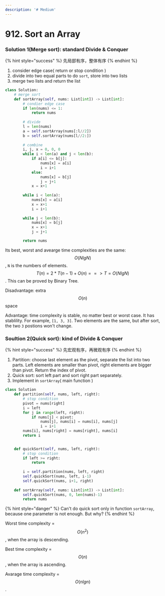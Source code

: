 ```yaml
---
description: '# Medium'
---
```


# 912. Sort an Array

### Solution 1\(Merge sort\): standard Divide & Conquer

{% hint style="success" %}
先局部有序，整体有序
{% endhint %}

1. consider edge case\( return or stop condition \)
2. divide into two equal parts to do `sort`, store into two lists
3. merge two lists and return the list

```python
class Solution:
    # merge sort
    def sortArray(self, nums: List[int]) -> List[int]:
        # condier edge case
        if len(nums) <= 1:
            return nums
        
        # divide
        l = len(nums)
        a = self.sortArray(nums[:l//2])
        b = self.sortArray(nums[l//2:])
        
        # combine
        i, j, x = 0, 0, 0
        while i < len(a) and j < len(b):
            if a[i] <= b[j]:
                nums[x] = a[i]
                i = i+1
            else:
                nums[x] = b[j]
                j = j+1
            x = x+1
        
        while i < len(a):
            nums[x] = a[i]
            x = x+1
            i = i+1
            
        while j < len(b):
            nums[x] = b[j]
            x = x+1
            j = j+1

        return nums
```

Its best, worst and avearge time complexities are the same: $$O(NlgN)$$ , `N` is the numbers of elements. $$T(n) = 2*T(n-1) + O(n)  ==>  T  = O(NlgN)$$ . This can be proved by Binary Tree.

Disadvantage: extra $$O(n)$$ space

Advantage: time complexity is stable, no matter best or worst case. It has stablility. For example, `[1, 3, 3]`. Two elements are the same, but after sort, the two `3` postions won't change.

### Soultion 2\(Quick sort\): kind of Divide & Conquer

{% hint style="success" %}
先宏观有序，再微观有序
{% endhint %}

1. Partition: choose last element as the pivot, separate the list into two parts. Left elements are smaller than pivot, right elements are bigger than pivot. Return the index of pivot.
2. Quick sort: sort left part and sort right part separately.
3. Implement in `sortArray`\( main function \)

```python
class Solution
    def partition(self, nums, left, right):
        # stop condition
        pivot = nums[right]
        i = left
        for j in range(left, right):
            if nums[j] < pivot:
                nums[j], nums[i] = nums[i], nums[j]
                i = i+1
        nums[i], nums[right] = nums[right], nums[i]
        return i

        
    def quickSort(self, nums, left, right):
        # stop condition
        if left >= right:
            return
        
        i = self.partition(nums, left, right)
        self.quickSort(nums, left, i-1)
        self.quickSort(nums, i+1, right)
        
    def sortArray(self, nums: List[int]) -> List[int]:
        self.quickSort(nums, 0, len(nums)-1)
        return nums
```

{% hint style="danger" %}
Can't do quick sort only in function `sortArray`, because one parameter is not enough. But why?
{% endhint %}

Worst time complexity = $$O(n^2)$$ , when the array is descending.

Best time complexity = $$O(n)$$ , when the array is ascending.

Avarage time complexity = $$O(nlgn)$$. 

